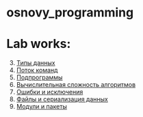 # osnovy_programming


# Lab works:

3. [Типы данных](https://github.com/SvetlanaSel/osnovy_programming/commit/b44852ac1240d3bc886a9a4769b3167adbd8e289)
4. [Поток команд]()
5. [Подпрограммы]()
6. [Вычислительная сложность алгоритмов]()
7. [Ошибки и исключения]()
8. [Файлы и сериализация данных]()
9. [Модули и пакеты]()
